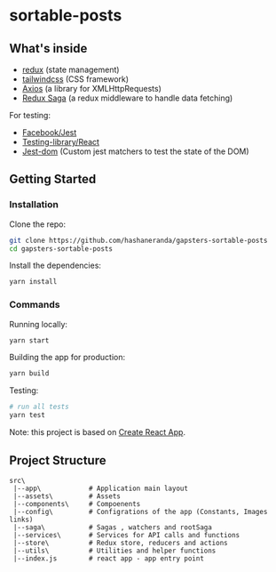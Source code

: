 # sortable-posts

## What's inside

- [redux](https://github.com/reduxjs/redux) (state management)
- [tailwindcss](https://github.com/tailwindlabs/tailwindcss) (CSS framework)
- [Axios](https://github.com/mzabriskie/axios) (a library for XMLHttpRequests)
- [Redux Saga](https://github.com/redux-saga/redux-saga/) (a redux middleware to handle data fetching)

For testing:

- [Facebook/Jest](https://facebook.github.io/jest/)
- [Testing-library/React](https://testing-library.com/docs/react-testing-library/intro)
- [Jest-dom](https://github.com/testing-library/jest-dom) (Custom jest matchers to test the state of the DOM)

## Getting Started

### Installation

Clone the repo:

```bash
git clone https://github.com/hashaneranda/gapsters-sortable-posts
cd gapsters-sortable-posts
```

Install the dependencies:

```bash
yarn install
```

### Commands

Running locally:

```bash
yarn start
```

Building the app for production:

```bash
yarn build
```

Testing:

```bash
# run all tests
yarn test

```

Note: this project is based on [Create React App](https://github.com/facebook/create-react-app).

## Project Structure

```
src\
 |--app\            # Application main layout
 |--assets\         # Assets
 |--components\     # Compoenents
 |--config\         # Configrations of the app (Constants, Images links)
 |--saga\           # Sagas , watchers and rootSaga
 |--services\       # Services for API calls and functions
 |--store\          # Redux store, reducers and actions
 |--utils\          # Utilities and helper functions
 |--index.js        # react app - app entry point
```
